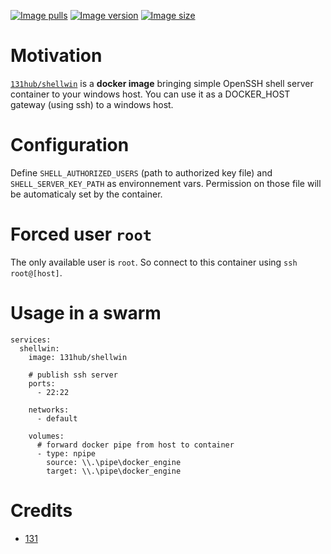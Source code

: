 [![Image pulls](https://img.shields.io/docker/pulls/131hub/shellwin)](https://hub.docker.com/r/131hub/shellwin)
[![Image version](https://img.shields.io/docker/v/131hub/shellwin)](https://hub.docker.com/r/131hub/shellwin)
[![Image size](https://img.shields.io/docker/image-size/131hub/shellwin)](https://hub.docker.com/r/131hub/shellwin)

# Motivation
[`131hub/shellwin`](https://hub.docker.com/r/131hub/shellwin) is a **docker image** bringing simple OpenSSH shell server container to your windows host. You can use it as a DOCKER_HOST gateway (using ssh) to a windows host.

# Configuration
Define `SHELL_AUTHORIZED_USERS` (path to authorized key file) and `SHELL_SERVER_KEY_PATH` as environnement vars.
Permission on those file will be automaticaly set by the container.

# Forced user `root`
The only available user is `root`. So connect to this container using `ssh root@[host]`.


# Usage in a swarm
```
services:
  shellwin:
    image: 131hub/shellwin

    # publish ssh server
    ports:
      - 22:22

    networks:
      - default

    volumes:
      # forward docker pipe from host to container
      - type: npipe
        source: \\.\pipe\docker_engine
        target: \\.\pipe\docker_engine

```

# Credits
* [131](https://github.com/131)
